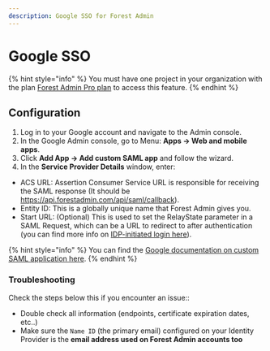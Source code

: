 ```yaml
---
description: Google SSO for Forest Admin
---
```


# Google SSO

{% hint style="info" %}
You must have one project in your organization with the plan [Forest Admin Pro plan](https://www.forestadmin.com/pricing/) to access this feature.
{% endhint %}


## Configuration
1. Log in to your Google account and navigate to the Admin console.
2. In the Google Admin console, go to Menu: **Apps → Web and mobile apps**.
3. Click **Add App → Add custom SAML app** and follow the wizard.
4. In the **Service Provider Details** window, enter:
- ACS URL: Assertion Consumer Service URL is responsible for receiving the SAML response (It should be https://api.forestadmin.com/api/saml/callback).
- Entity ID: This is a globally unique name that Forest Admin gives you.
- Start URL: (Optional) This is used to set the RelayState parameter in a SAML Request, which can be a URL to redirect to after authentication (you can find more info on [IDP-initiated login here](../organization-settings.md#idp-initiated-login)).

{% hint style="info" %}
You can find the [Google documentation on custom SAML application here](https://support.google.com/a/answer/6087519?hl=en).
{% endhint %}


### Troubleshooting

Check the steps below this if you encounter an issue::

* Double check all information (endpoints, certificate expiration dates, etc..)
* Make sure the `Name ID` (the primary email) configured on your Identity Provider is the **email address used on Forest Admin accounts too**
